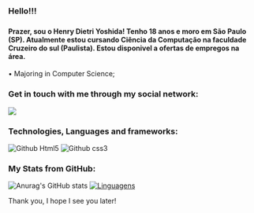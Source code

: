 ### Hello!!!
### 
#### Prazer, sou o Henry Dietri Yoshida! Tenho 18 anos e moro em São Paulo (SP). Atualmente estou cursando Ciência da Computação na faculdade Cruzeiro do sul (Paulista). Estou disponivel a ofertas de empregos na área.
 
• Majoring in Computer Science;


### Get in touch with me through my social network: 

<a href="https://www.linkedin.com/in/henry-yoshida-5875a9270/" alt= "LinkedIN" target= "_blank">
 <img src="https://img.shields.io/badge/-LinkedIn-0077B5?style=for-the-badge&logo=linkedin&logoColor=green&link=https://www.linkedin.com/in/henry-dietri-yoshida/">
</a>   

### Technologies, Languages and frameworks:
![Github Html5](https://img.shields.io/badge/HTML5-E34F26?style=for-the-badge&logo=html5&logoColor=blue)
![Github css3](https://img.shields.io/badge/CSS3-1572B6?style=for-the-badge&logo=css3&logoColor=green)

### My Stats from GitHub:
![Anurag's GitHub stats](https://github-readme-stats.vercel.app/api?username=oJAPAdosCODIGOS&theme=tokyonight&show_icons=true)
[![Linguagens](https://github-readme-stats.vercel.app/api/top-langs/?username=oJAPAdosCODIGOS&theme=tokyonight&layout=compact)](https://github.com/PietroDS1/github-readme-stats)
<p align="center">
 
Thank you, I hope I see you later!
</p>


